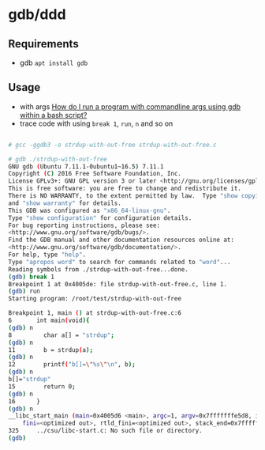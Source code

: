 # gdb/ddd

## Requirements

- gdb `apt install gdb`

## Usage

- with args [How do I run a program with commandline args using gdb within a bash script?](https://stackoverflow.com/questions/6121094/how-do-i-run-a-program-with-commandline-args-using-gdb-within-a-bash-script)
- trace code with using `break 1`, `run`, `n` and so on

``` sh

# gcc -ggdb3 -o strdup-with-out-free strdup-with-out-free.c

# gdb ./strdup-with-out-free
GNU gdb (Ubuntu 7.11.1-0ubuntu1~16.5) 7.11.1
Copyright (C) 2016 Free Software Foundation, Inc.
License GPLv3+: GNU GPL version 3 or later <http://gnu.org/licenses/gpl.html>
This is free software: you are free to change and redistribute it.
There is NO WARRANTY, to the extent permitted by law.  Type "show copying"
and "show warranty" for details.
This GDB was configured as "x86_64-linux-gnu".
Type "show configuration" for configuration details.
For bug reporting instructions, please see:
<http://www.gnu.org/software/gdb/bugs/>.
Find the GDB manual and other documentation resources online at:
<http://www.gnu.org/software/gdb/documentation/>.
For help, type "help".
Type "apropos word" to search for commands related to "word"...
Reading symbols from ./strdup-with-out-free...done.
(gdb) break 1
Breakpoint 1 at 0x4005de: file strdup-with-out-free.c, line 1.
(gdb) run
Starting program: /root/test/strdup-with-out-free

Breakpoint 1, main () at strdup-with-out-free.c:6
6       int main(void){
(gdb) n
8         char a[] = "strdup";
(gdb) n
11        b = strdup(a);
(gdb) n
12        printf("b[]=\"%s\"\n", b);
(gdb) n
b[]="strdup"
15        return 0;
(gdb) n
16      }
(gdb) n
__libc_start_main (main=0x4005d6 <main>, argc=1, argv=0x7fffffffe5d8, init=<optimized out>,
    fini=<optimized out>, rtld_fini=<optimized out>, stack_end=0x7fffffffe5c8) at ../csu/libc-start.c:325
325     ../csu/libc-start.c: No such file or directory.
(gdb)

```
